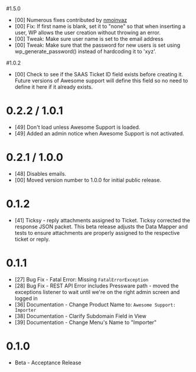 #1.5.0
- [00] Numerous fixes contributed by [nmoinvaz ](https://github.com/nmoinvaz)
- [00] Fix: If first name is blank, set it to "none" so that when inserting a user, WP allows the user creation without throwing an error.
- [00] Tweak: Make sure user name is set to the email address
- [00] Tweak: Make sure that the password for new users is set using wp_generate_password() instead of hardcoding it to 'xyz'.

#1.0.2
- [00] Check to see if the SAAS Ticket ID field exists before creating it.  Future versions of Awesome support will define this field so no need to define it here if it already exists.

# 0.2.2 / 1.0.1

- [49] Don't load unless Awesome Support is loaded.
- [49] Added an admin notice when Awesome Support is not activated.

# 0.2.1 / 1.0.0

- [48] Disables emails.
- [00] Moved version number to 1.0.0 for initial public release.

# 0.1.2

- [41] Ticksy - reply attachments assigned to Ticket. Ticksy corrected the response JSON packet. This beta release adjusts the Data Mapper and tests to ensure attachments are properly assigned to the respective ticket or reply.

# 0.1.1

- [27] Bug Fix - Fatal Error: Missing `FatalErrorException`
- [28] Bug Fix - REST API Error includes Pressware path - moved the exceptions listener to wait until we're on the right admin screen and logged in
- [36] Documentation - Change Product Name to: `Awesome Support: Importer`
- [38] Documentation - Clarify Subdomain Field in View
- [39] Documentation - Change Menu's Name to "Importer"

# 0.1.0

- Beta - Acceptance Release
